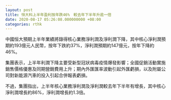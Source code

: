 ```yaml
---
layout: post
title: 恒大料上半年盈利按年跌46%　較去年下半年升逾一倍
date: 2020-08-17 05:26:08.000000000 +08:00
categories: rthk
---
```


中國恒大預期上半年業績將錄得核心業務淨利潤及淨利潤下降，其中核心淨利潤預期約193億元人民幣，按年下跌約37%，淨利潤預期約147億元，按年下降約46%。

集團表示，上半年利潤下降主要受新型冠狀病毒疫情爆發影響；全國促銷活動實施銷售價格優惠及同期營銷費用上升；期內外匯匯率波動引起外匯虧損，以及附屬公司對新能源汽車的投入引起合併報表虧損。

不過，集團指出，上半年核心業務淨利潤及淨利潤較去年下半年有增長，其中核心淨利潤增長約86%，淨利潤增長約1.3倍。
